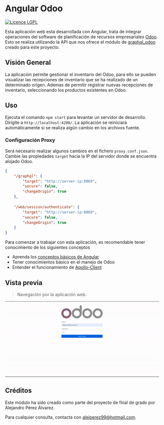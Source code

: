 # Angular Odoo

[![Licence LGPL](https://img.shields.io/badge/licence-LGPL--3-blue.png)](http://www.gnu.org/licenses/lgpl-3.0-standalone.html)

Esta aplicación web esta desarrollada con Angular, trata de integrar operaciones del software de planificación de recursos empresariales [Odoo](https://github.com/odoo/odoo). Esto se realiza utilizando la API que nos ofrece el módulo de [graphql_odoo](https://github.com/alelasesino/graphql_odoo) creado para este proyecto.

## Visión General

La aplicación permite gestionar el inventario del Odoo, para ello se pueden visualizar las recepciones de inventario que se ha realizado de un determinado origen. Ademas de permitir registrar nuevas recepciones de inventario, seleccionando los productos existentes en Odoo.

## Uso

Ejecuta el comando `npm start` para levantar un servidor de desarrollo. Dirígite a `http://localhost:4200/`. La aplicación se reiniciara automáticamente si se realiza algún cambio en los archivos fuente.

### Configuración Proxy

Será necesario realizar algunos cambios en el fichero `proxy.conf.json`. Cambie las propiedades `target` hacia la IP del servidor donde se encuentra alojado Odoo.

```json
{
    "/graphql": {
        "target": "http://server-ip:8069",
        "secure": false,
        "changeOrigin": true
    },

    "/web/session/authenticate": {
        "target": "http://server-ip:8069",
        "secure": false,
        "changeOrigin": true
    }
}
```

Para comenzar a trabajar con esta aplicación, es recomendable tener conocimiento de los siguientes conceptos

- Aprenda los [conceptos básicos de Angular](https://angular.io/docs)
- Tener conocimientos básico en el manejo de Odoo
- Entender el funcionamiento de [Apollo-Client](https://www.apollographql.com/docs/)

## Vista previa

> Navegación por la aplicación web.

<p align="center">
  <img src="./screenshots/preview.gif">
</p>

## Créditos

Este módulo ha sido creado como parte del proyecto de final de grado por Alejandro Pérez Álvarez.

Para cualquier consulta, contacta con <alejperez99@hotmail.com>.
